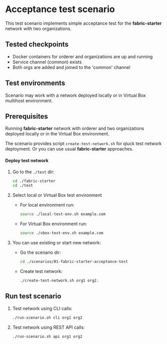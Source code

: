 # Acceptance test scenario

This test scenario implements simple acceptance test for the **fabric-starter** network with two organizations.

## Tested checkpoints

* Docker containers for orderer and organizations are up and running
* Service channel (common) exists
* Both orgs are added and joined to the 'common' channel

## Test environments

Scenario may work with a network deployed locally or in Virtual Box multihost environment.

## Prerequisites

Running **fabric-starter** network with orderer and two organizations deployed locally or in the Virtual Box environment.

The scenario provides script `create-test-network.sh` for qiuck test network deployment. Or you can use usual **fabric-starter** approaches.

#### Deploy test network

1. Go to the `./test` dir:

    ```bash
    cd ./fabric-starter
    cd ./test
    ```

1. Select local or Virtual Box test environment

    * For local environment run:

        ```bash
        source ./local-test-env.sh example.com
        ```

    * For Virtual Box environment run:

        ```bash
        source ./vbox-test-env.sh example.com
        ```

1. You can use existing or start new network:

    * Go the scenario dir:

        ```bash
        cd ./scenarios/01-fabric-starter-acceptance-test
        ```

    * Create test network:

        ```bash
        ./create-test-network.sh org1 org2.
        ```

## Run test scenario

1. Test network using CLI calls:

    ```bash
    ./run-scenario.sh cli org1 org2
    ```

1. Test network using REST API calls:

    ```bash
    ./run-scenario.sh api org1 org2
    ```
